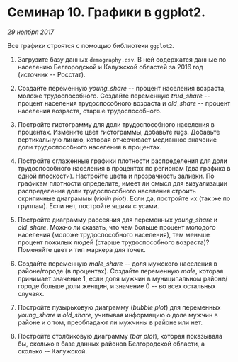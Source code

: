 # Семинар 10. Графики в ggplot2.

*29 ноября 2017*

Все графики строятся с помощью библиотеки `ggplot2`. 

1. Загрузите базу данных `demography.csv`. В ней содержатся данные по населению Белгородской и Калужской областей за 2016 год (источник -- Росстат).

2. Создайте переменную *young_share* -- процент населения возраста, моложе трудоспособного. Создайте переменную *trud_share* -- процент населения трудоспособного возраста и *old_share* -- процент населения возраста, старше трудоспособного.

3. Постройте гистограмму для доли трудоспособного населения в процентах. Измените цвет гистограммы, добавьте rugs. Добавьте вертикальную линию, которая отчерчивает медианное значение доли трудоспособного населения в процентах.

4. Постройте сглаженные графики плотности распределения для доли трудоспособного населения в процентах по регионам (два графика в одной плоскости). Настройте цвета и прозрачность заливки. По графикам плотности определите, имеет ли смысл для визуализации распределения доли трудоспособного населения строить скрипичные диаграммы (*violin plot*). Если да, постройте их (так же по группам). Если нет, постройте ящики с усами. 

5. Постройте диаграмму рассеяния для переменных *young_share* и *old_share*. Можно ли сказать, что чем больше процент молодого населения (моложе трудоспособного населения), тем меньше процент пожилых людей (старше трудоспособного возраста)? Поменяйте цвет и тип маркера для точек.

6. Создайте переменную *male_share* -- доля мужского населения в районе/городе (в процентах). Создайте переменную *male*, которая принимает значение 1, если доля мужчин в муниципальном районе/городе больше доли женщин, и значение 0 -- во всех остальных случаях.

7. Постройте пузырьковую диаграмму (*bubble plot*) для переменных *young_share* и *old_share*, учитывая информацию о доле мужчин в районе и о том, преобладают ли мужчины в районе или нет.

8. Постройте столбиковую диаграмму (*bar plot*), которая показывала бы, сколько в базе данных районов Белгородской области, а сколько -- Калужской.